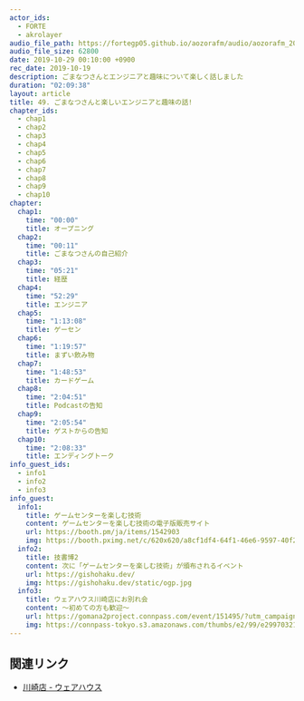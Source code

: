 ```yaml
---
actor_ids:
  - FORTE
  - akrolayer
audio_file_path: https://fortegp05.github.io/aozorafm/audio/aozorafm_20191029_01.mp3
audio_file_size: 62800
date: 2019-10-29 00:10:00 +0900
rec_date: 2019-10-19
description: ごまなつさんとエンジニアと趣味について楽しく話しました
duration: "02:09:38"
layout: article
title: 49. ごまなつさんと楽しいエンジニアと趣味の話!
chapter_ids:
  - chap1
  - chap2
  - chap3
  - chap4
  - chap5
  - chap6
  - chap7
  - chap8
  - chap9
  - chap10
chapter:
  chap1:
    time: "00:00"
    title: オープニング
  chap2:
    time: "00:11"
    title: ごまなつさんの自己紹介
  chap3:
    time: "05:21"
    title: 経歴
  chap4:
    time: "52:29"
    title: エンジニア
  chap5:
    time: "1:13:08"
    title: ゲーセン
  chap6:
    time: "1:19:57"
    title: まずい飲み物
  chap7:
    time: "1:48:53"
    title: カードゲーム
  chap8:
    time: "2:04:51"
    title: Podcastの告知
  chap9:
    time: "2:05:54"
    title: ゲストからの告知
  chap10:
    time: "2:08:33"
    title: エンディングトーク
info_guest_ids:
  - info1
  - info2
  - info3
info_guest:
  info1:
    title: ゲームセンターを楽しむ技術
    content: ゲームセンターを楽しむ技術の電子版販売サイト
    url: https://booth.pm/ja/items/1542903
    img: https://booth.pximg.net/c/620x620/a8cf1df4-64f1-46e6-9597-40f208b3c465/i/1542903/35492cd5-196c-4f51-88b3-cd226c100f00_base_resized.jpg
  info2:
    title: 技書博2
    content: 次に「ゲームセンターを楽しむ技術」が頒布されるイベント
    url: https://gishohaku.dev/
    img: https://gishohaku.dev/static/ogp.jpg
  info3:
    title: ウェアハウス川崎店にお別れ会
    content: ～初めての方も歓迎～
    url: https://gomana2project.connpass.com/event/151495/?utm_campaign=event_publish_to_follower&utm_medium=twitter&utm_source=notifications
    img: https://connpass-tokyo.s3.amazonaws.com/thumbs/e2/99/e29970321afa7dfdbb18a0b42c79ad5b.png
---
```


## 関連リンク
- [川崎店 - ウェアハウス](https://www.warehousenet.jp/store/storeinfo.php?id=210)
